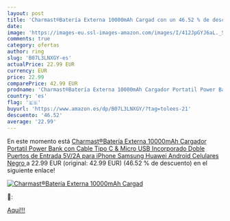 ```yaml
---
layout: post
title: 'Charmast®Batería Externa 10000mAh Cargad con un 46.52 % de descuento'
date: 
image: 'https://images-eu.ssl-images-amazon.com/images/I/412JpGYJ6aL._SL200_.jpg'
comments: true
category: ofertas
author: ring
slug: 'B07L3LNXGY-es'
actualPrice: 22.99 EUR
currency: EUR
price: 22.99
comparePrice: 42.99 EUR
prodname: 'Charmast®Batería Externa 10000mAh Cargador Portatil Power Bank con Cable Tipo C & Micro USB Incorporado Doble Puertos de Entrada 5V/2A para iPhone Samsung Huawei Android Celulares  Negro '
country: 'es'
flag: '🇪🇸'
buyurl: 'https://www.amazon.es/dp/B07L3LNXGY/?tag=tolees-21'
descuento: '46.52'
average: '22.99'
---
```


En este momento está [Charmast®Batería Externa 10000mAh Cargador Portatil Power Bank con Cable Tipo C & Micro USB Incorporado Doble Puertos de Entrada 5V/2A para iPhone Samsung Huawei Android Celulares  Negro ](https://www.amazon.es/dp/B07L3LNXGY/?tag=tolees-21) a 22.99 EUR (original: 42.99 EUR) (46.52 %  de descuento) en el siguiente enlace!

[![Charmast®Batería Externa 10000mAh Cargad](https://images-eu.ssl-images-amazon.com/images/I/412JpGYJ6aL._SL200_.jpg)](https://www.amazon.es/dp/B07L3LNXGY/?tag=tolees-21)

🔎:


[Aquí!!!](https://www.amazon.es/dp/B07L3LNXGY/?tag=tolees-21)
